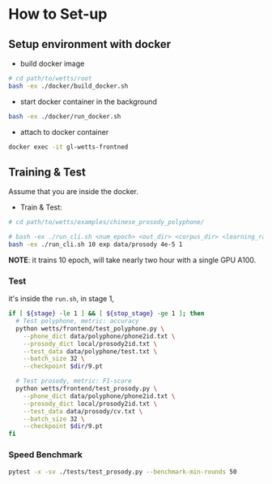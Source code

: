 # How to Set-up

## Setup environment with docker

* build docker image

```sh
# cd path/to/wetts/root
bash -ex ./docker/build_docker.sh
```

* start docker container in the background

```sh
bash -ex ./docker/run_docker.sh
```

* attach to docker container

```sh
docker exec -it gl-wetts-frontned
```

## Training & Test

Assume that you are inside the docker.

* Train & Test:

```sh
# cd path/to/wetts/examples/chinese_prosody_polyphone/

# bash -ex ./run_cli.sh <num_epoch> <out_dir> <corpus_dir> <learning_rate> <gpu_id>
bash -ex ./run_cli.sh 10 exp data/prosody 4e-5 1
```

**NOTE**: it trains 10 epoch, will take nearly two hour with a single GPU A100.


### Test

it's inside the `run.sh`, in stage 1,

```sh
if [ ${stage} -le 1 ] && [ ${stop_stage} -ge 1 ]; then
  # Test polyphone, metric: accuracy
  python wetts/frontend/test_polyphone.py \
    --phone_dict data/polyphone/phone2id.txt \
    --prosody_dict local/prosody2id.txt \
    --test_data data/polyphone/test.txt \
    --batch_size 32 \
    --checkpoint $dir/9.pt

  # Test prosody, metric: F1-score
  python wetts/frontend/test_prosody.py \
    --phone_dict data/polyphone/phone2id.txt \
    --prosody_dict local/prosody2id.txt \
    --test_data data/prosody/cv.txt \
    --batch_size 32 \
    --checkpoint $dir/9.pt
fi
```


### Speed Benchmark


```sh
pytest -x -sv ./tests/test_prosody.py --benchmark-min-rounds 50
```

